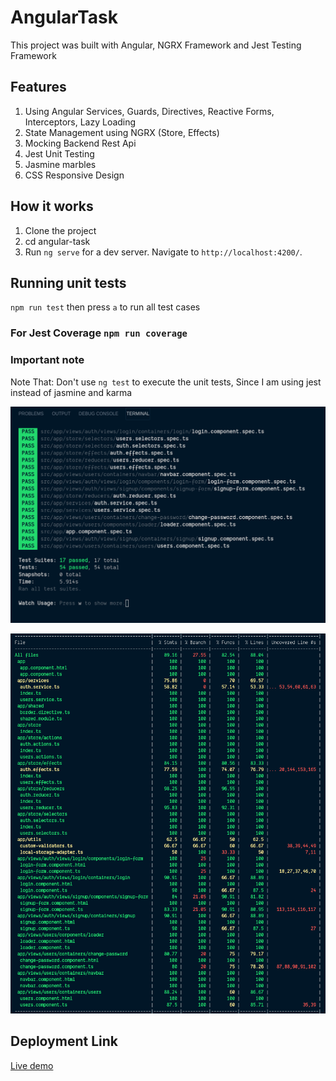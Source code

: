 # AngularTask
This project was built with Angular, NGRX Framework and Jest Testing Framework

## Features
1. Using Angular Services, Guards, Directives, Reactive Forms, Interceptors, Lazy Loading
2. State Management using NGRX (Store, Effects)
3. Mocking Backend Rest Api
4. Jest Unit Testing
5. Jasmine marbles
6. CSS Responsive Design

## How it works
1. Clone the project
2. cd angular-task
3. Run `ng serve` for a dev server. Navigate to `http://localhost:4200/`.

## Running unit tests
`npm run test` then press `a` to run all test cases

### For Jest Coverage `npm run coverage`

### Important note
Note That: Don't use `ng test` to execute the unit tests, Since I am using jest instead of jasmine and karma

![all test cases](./jest-screen-shots/all-test-cases.png)

![jest coverage](./jest-screen-shots/jest-coverage.png)

## Deployment Link

[Live demo](https://mystifying-galileo-d051a2.netlify.com/)
